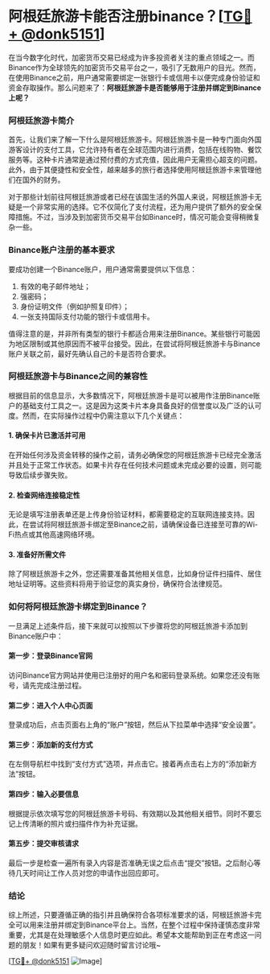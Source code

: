 # 阿根廷旅游卡能否注册binance？[[TG💪+ @donk5151](https://t.me/s/donk5151)]

在当今数字化时代，加密货币交易已经成为许多投资者关注的重点领域之一。而Binance作为全球领先的加密货币交易平台之一，吸引了无数用户的目光。然而，在使用Binance之前，用户通常需要绑定一张银行卡或信用卡以便完成身份验证和资金存取操作。那么问题来了：**阿根廷旅游卡是否能够用于注册并绑定到Binance上呢？**

### 阿根廷旅游卡简介

首先，让我们来了解一下什么是阿根廷旅游卡。阿根廷旅游卡是一种专门面向外国游客设计的支付工具，它允许持有者在全球范围内进行消费，包括在线购物、餐饮服务等。这种卡片通常是通过预付费的方式充值，因此用户无需担心超支的问题。此外，由于其便捷性和安全性，越来越多的旅行者选择使用阿根廷旅游卡来管理他们在国外的财务。

对于那些计划前往阿根廷旅游或者已经在该国生活的外国人来说，阿根廷旅游卡无疑是一个非常实用的选择。它不仅简化了支付流程，还为用户提供了额外的安全保障措施。不过，当涉及到加密货币交易平台如Binance时，情况可能会变得稍微复杂一些。

### Binance账户注册的基本要求

要成功创建一个Binance账户，用户通常需要提供以下信息：
1. 有效的电子邮件地址；
2. 强密码；
3. 身份证明文件（例如护照复印件）；
4. 一张支持国际支付功能的银行卡或信用卡。

值得注意的是，并非所有类型的银行卡都适合用来注册Binance。某些银行可能因为地区限制或其他原因而不被平台接受。因此，在尝试将阿根廷旅游卡与Binance账户关联之前，最好先确认自己的卡是否符合要求。

### 阿根廷旅游卡与Binance之间的兼容性

根据目前的信息显示，大多数情况下，阿根廷旅游卡是可以被用作注册Binance账户的基础支付工具之一。这是因为这类卡片本身具备良好的信誉度以及广泛的认可度。然而，在实际操作过程中仍需注意以下几个关键点：

#### 1. 确保卡片已激活并可用
在开始任何涉及资金转移的操作之前，请务必确保您的阿根廷旅游卡已经完全激活并且处于正常工作状态。如果卡片存在任何技术问题或未完成必要的设置，则可能导致后续步骤失败。

#### 2. 检查网络连接稳定性
无论是填写注册表单还是上传身份验证材料，都需要稳定的互联网连接支持。因此，在尝试将阿根廷旅游卡绑定至Binance之前，请确保设备已连接至可靠的Wi-Fi热点或其他高速网络环境。

#### 3. 准备好所需文件
除了阿根廷旅游卡之外，您还需要准备其他相关信息，比如身份证件扫描件、居住地址证明等。这些资料将用于验证您的真实身份，确保符合法律规范。

### 如何将阿根廷旅游卡绑定到Binance？

一旦满足上述条件后，接下来就可以按照以下步骤将您的阿根廷旅游卡添加到Binance账户中：

#### 第一步：登录Binance官网
访问Binance官方网站并使用已注册好的用户名和密码登录系统。如果您还没有账号，请先完成注册过程。

#### 第二步：进入个人中心页面
登录成功后，点击页面右上角的“账户”按钮，然后从下拉菜单中选择“安全设置”。

#### 第三步：添加新的支付方式
在左侧导航栏中找到“支付方式”选项，并点击它。接着再点击右上方的“添加新方法”按钮。

#### 第四步：输入必要信息
根据提示依次填写您的阿根廷旅游卡号码、有效期以及其他相关细节。同时不要忘记上传清晰的照片或扫描件作为补充证据。

#### 第五步：提交审核请求
最后一步是检查一遍所有录入内容是否准确无误之后点击“提交”按钮。之后耐心等待几天时间让工作人员对您的申请作出回应即可。

### 结论

综上所述，只要遵循正确的指引并且确保符合各项标准要求的话，阿根廷旅游卡完全可以用来注册并绑定到Binance平台上。当然，在整个过程中保持谨慎态度非常重要，尤其是在处理敏感个人信息时更应如此。希望本文能帮助到正在考虑这一问题的朋友！如果有更多疑问欢迎随时留言讨论哦~

[[TG💪+ @donk5151](https://t.me/s/donk5151) ![Image](https://i.postimg.cc/rwNCRYN7/Snipaste-2025-04-30-17-27-05.png)]
